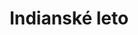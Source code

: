 ---
layout: layouts/galerie.njk
odkaz: indianskeleto
title: Indianské leto
konani: 31.7-4.8.2002
perex: Leto plné zabavy v našem přímetském táboře
foto: akce 2.jpg
alt: Indianské leto
tags: ['archiv']
---